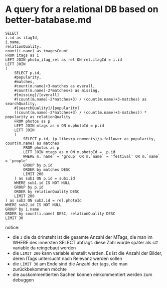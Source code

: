 # A query for a relational DB based on better-batabase.md

```
SELECT
i.id as itagId,
i.name,
relationQuality,
count(i.name) as imagesCount
FROM itags as i
LEFT JOIN photo_itag_rel as rel ON rel.itagId = i.id
LEFT JOIN
(
    SELECT p.id,
    #popularity,
    #matches,
    #count(m.name)+3-matches as overall,
    #count(m.name)-2*matches+3 as missing,
    #[missing]/[overall]
    #(count(m.name)-2*matches+3) / (count(m.name)+3-matches) as searchQuality,
    #[searchQuality]/[popularity]
    ((count(m.name)-2*matches+3) / (count(m.name)+3-matches)) * popularity as relationQuality
    FROM photos as p
    LEFT JOIN mtags as m ON m.photoId = p.id
    LEFT JOIN
    (
        SELECT p.id, (p.likes+p.comments)/p.follower as popularity, count(m.name) as matches
        FROM photos as p
        LEFT JOIN mtags as m ON m.photoId =  p.id
        WHERE m.`name` = 'group' OR m.`name` = 'festival' OR m.`name` = 'people'
        GROUP by p.id
		ORDER by matches DESC
		LIMIT 200
    ) as sub1 ON p.id = sub1.id 
    WHERE sub1.id IS NOT NULL
    GROUP by p.id
    ORDER by relationQuality DESC
    LIMIT 200
) as sub2 ON sub2.id = rel.photoId
WHERE sub2.id IS NOT NULL
GROUP by i.name
ORDER by count(i.name) DESC, relationQuality DESC
LIMIT 30
```

notice: 
- die ```3``` die da drinsteht ist die gesamte Anzahl der MTags, die man im WHERE des innersten SELECT abfragt. diese Zahl würde später als c# variable da reingebaut werden
- die ```LIMIT 200``` kann variable einstellt werden. Es ist die Anzahl der Bilder, deren ITags untersucht nach Relevanz werden sollen
- die ```LIMIT 30``` am Ende sind die Anzahl der tags, die man zurückbekommen möchte
- die auskommentierten Sachen können einkommentiert werden zum debuggen